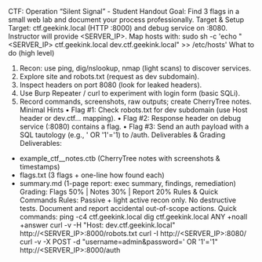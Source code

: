 CTF: Operation “Silent Signal” - Student Handout
Goal: Find 3 flags in a small web lab and document your process professionally.
Target & Setup
Target: ctf.geekink.local (HTTP :8000) and debug service on :8080.
Instructor will provide <SERVER_IP>. Map hosts with:
sudo sh -c 'echo "<SERVER_IP> ctf.geekink.local dev.ctf.geekink.local" >> /etc/hosts'
What to do (high level)
1) Recon: use ping, dig/nslookup, nmap (light scans) to discover services.
2) Explore site and robots.txt (request as dev subdomain).
3) Inspect headers on port 8080 (look for leaked headers).
4) Use Burp Repeater / curl to experiment with login form (basic SQLi).
5) Record commands, screenshots, raw outputs; create CherryTree notes.
Minimal Hints
• Flag #1: Check robots.txt for dev subdomain (use Host header or dev.ctf... mapping).
• Flag #2: Response header on debug service (:8080) contains a flag.
• Flag #3: Send an auth payload with a SQL tautology (e.g., ' OR '1'='1) to /auth.
Deliverables & Grading
Deliverables:
- example_ctf_<name>_notes.ctb (CherryTree notes with screenshots & timestamps)
- flags.txt (3 flags + one-line how found each)
- summary.md (1-page report: exec summary, findings, remediation)
Grading: Flags 50% | Notes 30% | Report 20%
Rules & Quick Commands
Rules: Passive + light active recon only. No destructive tests. Document and report accidental out-of-scope actions.
Quick commands:
ping -c4 ctf.geekink.local
dig ctf.geekink.local ANY +noall +answer
curl -v -H "Host: dev.ctf.geekink.local" http://<SERVER_IP>:8000/robots.txt
curl -I http://<SERVER_IP>:8080/
curl -v -X POST -d "username=admin&password=' OR '1'='1" http://<SERVER_IP>:8000/auth

